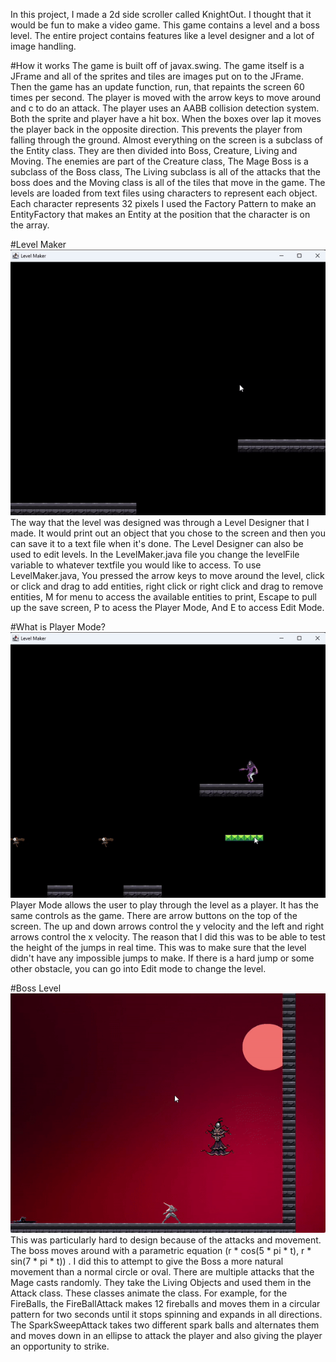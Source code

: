 In this project, I made a 2d side scroller called KnightOut. I thought that it would be fun to make a video game. This game contains a level and a boss level. The entire project contains features like a level designer and a lot of image handling.

#How it works
The game is built off of javax.swing. The game itself is a JFrame and all of the sprites and tiles are images put on to the JFrame. Then the game has an update function, run, that repaints the screen 60 times per second. The player is moved with the arrow keys to move around
and c to do an attack. The player uses an AABB collision detection system. Both the sprite and player have a hit box. When the boxes over lap it moves the player back in the opposite direction. This prevents the player from falling through the ground.
Almost everything on the screen is a subclass of the Entity class. They are then divided into Boss, Creature, Living and Moving. The enemies are part of the Creature class, The Mage Boss is a subclass of the Boss class, The Living subclass is all of the attacks that the boss
does and the Moving class is all of the tiles that move in the game. The levels are loaded from text files using characters to represent each object. Each character represents 32 pixels
I used the Factory Pattern to make an EntityFactory that makes an Entity at the position that the character is on the array.

#Level Maker
![](https://github.com/iamth3danger/Game/blob/master/GIFs/LevelMakerDemo.gif)
The way that the level was designed was through a Level Designer that I made. It would print out an object that you chose to the screen and then you can save it to a text file when it's done. The Level Designer can also be used to edit levels. 
In the LevelMaker.java file you change the levelFile variable to whatever textfile you would like to access. To use LevelMaker.java, You pressed the arrow keys to move around the level, click or click and drag to add entities, right click or right click and drag
to remove entities, M for menu to access the available entities to print, Escape to pull up the save screen, P to acess the Player Mode, And E to access Edit Mode.

#What is Player Mode?
![](https://github.com/iamth3danger/Game/blob/master/GIFs/LevelMakerPlayer.gif)
Player Mode allows the user to play through the level as a player. It has the same controls as the game. There are arrow buttons on the top of the screen. The up and down arrows control the y velocity and the left and right arrows control the x velocity. 
The reason that I did this was to be able to test the height of the jumps in real time. This was to make sure that the level didn't have any impossible jumps to make. If there is a hard jump or some other obstacle, you can go into Edit mode to change the level.

#Boss Level
![](https://github.com/iamth3danger/Game/blob/master/GIFs/Boss.gif)
This was particularly hard to design because of the attacks and movement. The boss moves around with a parametric equation (r * cos(5 * pi * t), r * sin(7 * pi * t)) . I did this to attempt to give the Boss a more natural movement than a normal circle or oval.
There are multiple attacks that the Mage casts randomly. They take the Living Objects and used them in the Attack class. These classes animate the class. For example, for the FireBalls, the FireBallAttack makes 12 fireballs and moves them in a circular pattern for 
two seconds until it stops spinning and expands in all directions. The SparkSweepAttack takes two different spark balls and alternates them and moves down in an ellipse to attack the player and also giving the player an opportunity to strike.
